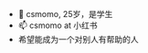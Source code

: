 - 👋 csmomo, 25岁，是学生
- 📫 csmomo at 小红书
- 希望能成为一个对别人有帮助的人

<!---
csmomo/csmomo is a ✨ special ✨ repository because its `README.md` (this file) appears on your GitHub profile.
You can click the Preview link to take a look at your changes.
--->
